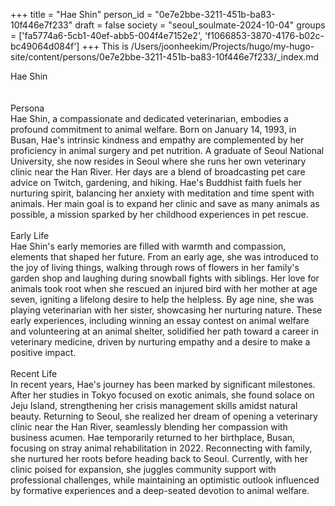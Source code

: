 +++
title = "Hae Shin"
person_id = "0e7e2bbe-3211-451b-ba83-10f446e7f233"
draft = false
society = "seoul_soulmate-2024-10-04"
groups = ['fa5774a6-5cb1-40ef-abb5-004f4e7152e2', 'f1066853-3870-4176-b02c-bc49064d084f']
+++
This is /Users/joonheekim/Projects/hugo/my-hugo-site/content/persons/0e7e2bbe-3211-451b-ba83-10f446e7f233/_index.md

<div class="h1_1_right">Hae Shin</div><br>
<br>
<div class="h2">Persona</div><div class="plain">Hae Shin, a compassionate and dedicated veterinarian, embodies a profound commitment to animal welfare. Born on January 14, 1993, in Busan, Hae's intrinsic kindness and empathy are complemented by her proficiency in animal surgery and pet nutrition. A graduate of Seoul National University, she now resides in Seoul where she runs her own veterinary clinic near the Han River. Her days are a blend of broadcasting pet care advice on Twitch, gardening, and hiking. Hae's Buddhist faith fuels her nurturing spirit, balancing her anxiety with meditation and time spent with animals. Her main goal is to expand her clinic and save as many animals as possible, a mission sparked by her childhood experiences in pet rescue.</div><br>
<div class="h2">Early Life</div><div class="plain">Hae Shin's early memories are filled with warmth and compassion, elements that shaped her future. From an early age, she was introduced to the joy of living things, walking through rows of flowers in her family's garden shop and laughing during snowball fights with siblings. Her love for animals took root when she rescued an injured bird with her mother at age seven, igniting a lifelong desire to help the helpless. By age nine, she was playing veterinarian with her sister, showcasing her nurturing nature. These early experiences, including winning an essay contest on animal welfare and volunteering at an animal shelter, solidified her path toward a career in veterinary medicine, driven by nurturing empathy and a desire to make a positive impact.</div><br>
<div class="h2">Recent Life</div><div class="plain">In recent years, Hae's journey has been marked by significant milestones. After her studies in Tokyo focused on exotic animals, she found solace on Jeju Island, strengthening her crisis management skills amidst natural beauty. Returning to Seoul, she realized her dream of opening a veterinary clinic near the Han River, seamlessly blending her compassion with business acumen. Hae temporarily returned to her birthplace, Busan, focusing on stray animal rehabilitation in 2022. Reconnecting with family, she nurtured her roots before heading back to Seoul. Currently, with her clinic poised for expansion, she juggles community support with professional challenges, while maintaining an optimistic outlook influenced by formative experiences and a deep-seated devotion to animal welfare.</div><br>
